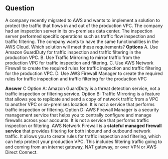 ## **Question** 
A company recently migrated to AWS and wants to implement a solution to protect the traffic that flows in and out of the
production VPC. The company had an inspection server in its on-premises data center. The inspection server performed
specific operations such as traffic flow inspection and traffic filtering. The company wants to have the same functionalities in
the AWS Cloud.
Which solution will meet these requirements?
**Options**
A. Use Amazon GuardDuty for traffic inspection and traffic filtering in the production VPC.
B. Use Traffic Mirroring to mirror traffic from the production VPC for traffic inspection and filtering.
C. Use AWS Network Firewall to create the required rules for traffic inspection and traffic filtering for the production VPC.
D. Use AWS Firewall Manager to create the required rules for traffic inspection and traffic filtering for the production VPC

**Answer** C
Option A: Amazon GuardDuty is a threat detection service, not a traffic inspection or filtering service.
Option B: Traffic Mirroring is a feature that allows you to replicate and send a copy of network traffic from a VPC to another VPC or on-premises location. It is not a service that performs traffic inspection or filtering.
Option D: AWS Firewall Manager is a security management service that helps you to centrally configure and manage firewalls across your accounts. It is not a service that performs traffic inspection or filtering.
AWS Network Firewall is a **stateful managed firewall service** that provides filtering for both inbound and outbound network traffic. 
It allows you to create rules for traffic inspection and filtering, which can help protect your production VPC. This includes filtering traffic going to and coming from an internet gateway, NAT gateway, or over VPN
or AWS Direct Connect.
